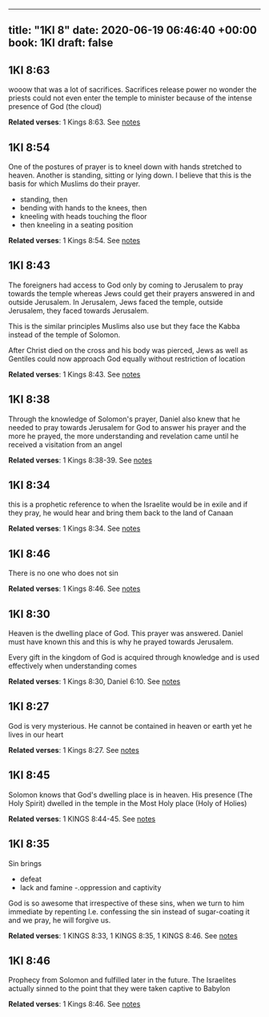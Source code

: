 
---
title: "1KI 8"
date: 2020-06-19 06:46:40 +00:00
book: 1KI
draft: false
---

## 1KI 8:63

wooow that was a lot of sacrifices. Sacrifices release power no wonder the priests could not even enter the temple to minister because of the intense presence of God (the cloud)

**Related verses**: 1 Kings 8:63. See [notes](https://my.bible.com/notes/3455210597833761397)


## 1KI 8:54

One of the postures of prayer is to kneel down with hands stretched to heaven. Another is standing, sitting or lying down. I believe that this is the basis for which Muslims do their prayer.

- standing, then 
- bending with hands to the knees, then 
- kneeling with heads touching the floor
- then kneeling in a seating position

**Related verses**: 1 Kings 8:54. See [notes](https://my.bible.com/notes/3455207067186094686)


## 1KI 8:43

The foreigners had access to God only by coming to Jerusalem to pray towards the temple whereas Jews could get their prayers answered in and outside Jerusalem. In Jerusalem, Jews faced the temple, outside Jerusalem, they faced towards Jerusalem.

This is the similar principles Muslims also use but they face the Kabba instead of the temple of Solomon.

After Christ died on the cross and his body was pierced, Jews as well as Gentiles could now approach God equally without restriction of location

**Related verses**: 1 Kings 8:43. See [notes](https://my.bible.com/notes/3454395749130560187)


## 1KI 8:38

Through the knowledge of Solomon's prayer, Daniel also knew that he needed to pray towards Jerusalem for God to answer his prayer and the more he prayed, the more understanding and revelation came until he received a visitation from an angel

**Related verses**: 1 Kings 8:38-39. See [notes](https://my.bible.com/notes/3454391703648854664)


## 1KI 8:34

this is a prophetic reference to when the Israelite would be in exile and if they pray, he would hear and bring them back to the land of Canaan

**Related verses**: 1 Kings 8:34. See [notes](https://my.bible.com/notes/3454388789958140526)


## 1KI 8:46

There is no one who does not sin

**Related verses**: 1 Kings 8:46. See [notes](https://my.bible.com/notes/3454376936376885718)


## 1KI 8:30

Heaven is the dwelling place of God. This prayer was answered. Daniel must have known this and this is why he prayed towards Jerusalem.

Every gift in the kingdom of God is acquired through knowledge and is used effectively when understanding comes

**Related verses**: 1 Kings 8:30, Daniel 6:10. See [notes](https://my.bible.com/notes/3454367410567242032)


## 1KI 8:27

God is very mysterious. He cannot be contained in heaven or earth yet he lives in our heart

**Related verses**: 1 Kings 8:27. See [notes](https://my.bible.com/notes/3454366986590216490)


## 1KI 8:45

Solomon knows that God's dwelling place is in heaven. His presence (The Holy Spirit) dwelled in the temple in the Most Holy place (Holy of Holies)

**Related verses**: 1 KINGS 8:44-45. See [notes](https://my.bible.com/notes/2652846495418278020)


## 1KI 8:35

Sin brings 
- defeat
- lack and famine
-.oppression and captivity

God is so awesome that irrespective of these sins, when we turn to him immediate by repenting I.e. confessing the sin instead of sugar-coating it and we pray, he will forgive us.

**Related verses**: 1 KINGS 8:33, 1 KINGS 8:35, 1 KINGS 8:46. See [notes](https://my.bible.com/notes/2652842719127003259)


## 1KI 8:46

Prophecy from Solomon and fulfilled later in the future. The Israelites actually sinned to the point that they were taken captive to Babylon

**Related verses**: 1 Kings 8:46. See [notes](https://my.bible.com/notes/2652673058850725965)

